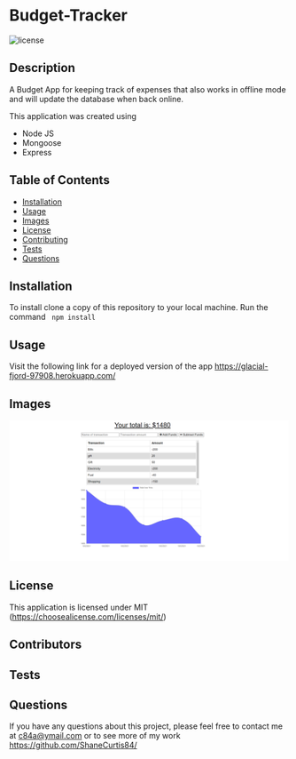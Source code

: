# Budget-Tracker

  ![license](https://img.shields.io/badge/License-MIT-green.svg)

  ## Description

A Budget App for keeping track of expenses that also works in offline mode and will update the database when back online. 
  
  This application was created using 
  - Node JS
  - Mongoose
  - Express


  

  ## Table of Contents
  - [Installation](#installation)
  - [Usage](#usage)
  - [Images](#images)
  - [License](#license)
  - [Contributing](#contributing)
  - [Tests](#tests)
  - [Questions](#questions)

  ## Installation

  To install clone a copy of this repository to your local machine. Run the command ``` npm install```

  ## Usage


 Visit the following link for a deployed version of the app https://glacial-fjord-97908.herokuapp.com/
  
  

  

   
 ## Images

![tests ](https://github.com/ShaneCurtis84/Budget-Tracker/blob/main/assets/images/screenshot1.PNG)



  ## License

  This application is licensed under MIT (https://choosealicense.com/licenses/mit/)
 
 

  ## Contributors

  


  ## Tests

  


  ## Questions

  If you have any questions about this project, please feel free to contact me at c84a@ymail.com or to see more of my work https://github.com/ShaneCurtis84/